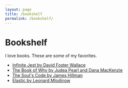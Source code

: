 ```yaml
---
layout: page
title: /bookshelf
permalink: /bookshelf/
---
```


# Bookshelf
I love books. These are some of my favorites.
<br />

- [Infinite Jest by David Foster Wallace](https://www.amazon.com/Infinite-Jest-David-Foster-Wallace/dp/0316066524)
- [The Book of Why by Judea Pearl and Dana MacKenzie](https://www.amazon.com/Book-Why-Science-Cause-Effect/dp/046509760X)
- [The Soul's Code by James Hillman](https://www.amazon.com/Souls-Code-Search-Character-Calling/dp/0399180141/ref=sr_1_1?keywords=the+soul%27s+code&qid=1571093820&s=books&sr=1-1)
- [Elastic by Leonard Mlodinow](https://www.amazon.com/Elastic-Flexible-Thinking-Time-Change/dp/1101870923)

